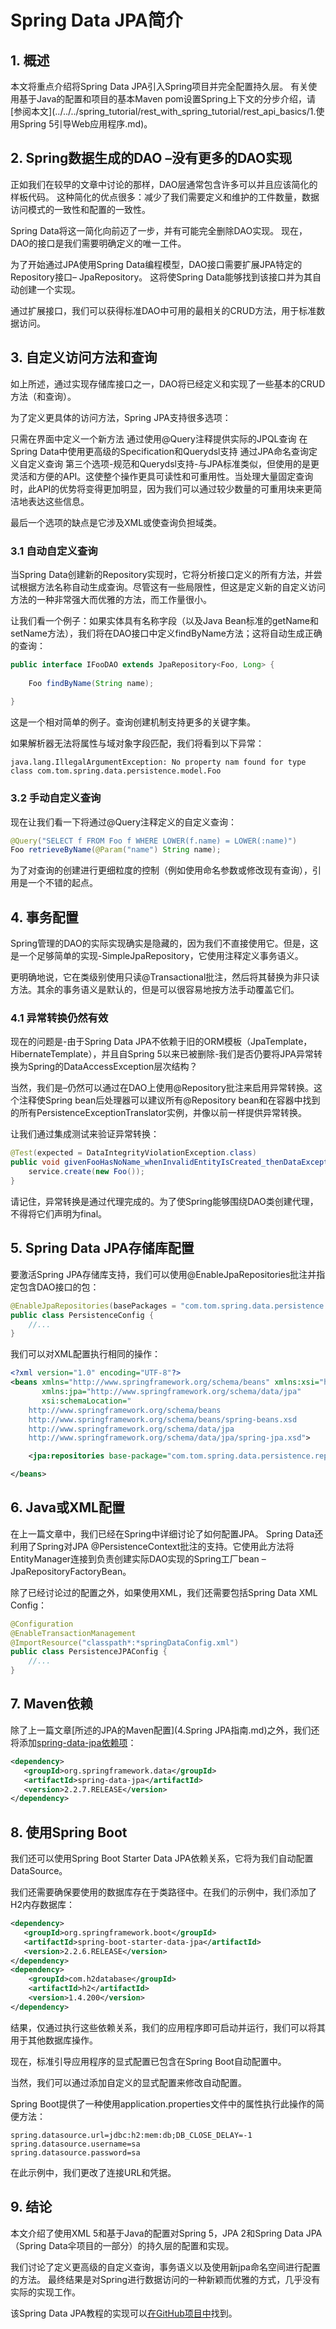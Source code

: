 # Spring Data JPA简介

## 1. 概述
本文将重点介绍将Spring Data JPA引入Spring项目并完全配置持久层。 有关使用基于Java的配置和项目的基本Maven pom设置Spring上下文的分步介绍，请[参阅本文](../../../spring_tutorial/rest_with_spring_tutorial/rest_api_basics/1.使用Spring 5引导Web应用程序.md)。

## 2. Spring数据生成的DAO –没有更多的DAO实现
正如我们在较早的文章中讨论的那样，DAO层通常包含许多可以并且应该简化的样板代码。 这种简化的优点很多：减少了我们需要定义和维护的工件数量，数据访问模式的一致性和配置的一致性。

Spring Data将这一简化向前迈了一步，并有可能完全删除DAO实现。 现在，DAO的接口是我们需要明确定义的唯一工件。

为了开始通过JPA使用Spring Data编程模型，DAO接口需要扩展JPA特定的Repository接口– JpaRepository。 这将使Spring Data能够找到该接口并为其自动创建一个实现。

通过扩展接口，我们可以获得标准DAO中可用的最相关的CRUD方法，用于标准数据访问。

## 3. 自定义访问方法和查询
如上所述，通过实现存储库接口之一，DAO将已经定义和实现了一些基本的CRUD方法（和查询）。

为了定义更具体的访问方法，Spring JPA支持很多选项：

只需在界面中定义一个新方法
通过使用@Query注释提供实际的JPQL查询
在Spring Data中使用更高级的Specification和Querydsl支持
通过JPA命名查询定义自定义查询
第三个选项-规范和Querydsl支持-与JPA标准类似，但使用的是更灵活和方便的API。这使整个操作更具可读性和可重用性。当处理大量固定查询时，此API的优势将变得更加明显，因为我们可以通过较少数量的可重用块来更简洁地表达这些信息。

最后一个选项的缺点是它涉及XML或使查询负担域类。

### 3.1 自动自定义查询
当Spring Data创建新的Repository实现时，它将分析接口定义的所有方法，并尝试根据方法名称自动生成查询。尽管这有一些局限性，但这是定义新的自定义访问方法的一种非常强大而优雅的方法，而工作量很小。

让我们看一个例子：如果实体具有名称字段（以及Java Bean标准的getName和setName方法），我们将在DAO接口中定义findByName方法；这将自动生成正确的查询：

```java
public interface IFooDAO extends JpaRepository<Foo, Long> {
 
    Foo findByName(String name);
 
}
```

这是一个相对简单的例子。查询创建机制支持更多的关键字集。

如果解析器无法将属性与域对象字段匹配，我们将看到以下异常：

`java.lang.IllegalArgumentException: No property nam found for type class com.tom.spring.data.persistence.model.Foo`

### 3.2 手动自定义查询
现在让我们看一下将通过@Query注释定义的自定义查询：

```java
@Query("SELECT f FROM Foo f WHERE LOWER(f.name) = LOWER(:name)")
Foo retrieveByName(@Param("name") String name);
```

为了对查询的创建进行更细粒度的控制（例如使用命名参数或修改现有查询），引用是一个不错的起点。

## 4. 事务配置
Spring管理的DAO的实际实现确实是隐藏的，因为我们不直接使用它。但是，这是一个足够简单的实现-SimpleJpaRepository，它使用注释定义事务语义。

更明确地说，它在类级别使用只读@Transactional批注，然后将其替换为非只读方法。其余的事务语义是默认的，但是可以很容易地按方法手动覆盖它们。

### 4.1 异常转换仍然有效
现在的问题是-由于Spring Data JPA不依赖于旧的ORM模板（JpaTemplate，HibernateTemplate），并且自Spring 5以来已被删除-我们是否仍要将JPA异常转换为Spring的DataAccessException层次结构？

当然，我们是–仍然可以通过在DAO上使用@Repository批注来启用异常转换。这个注释使Spring bean后处理器可以建议所有@Repository bean和在容器中找到的所有PersistenceExceptionTranslator实例，并像以前一样提供异常转换。

让我们通过集成测试来验证异常转换：

```java
@Test(expected = DataIntegrityViolationException.class)
public void givenFooHasNoName_whenInvalidEntityIsCreated_thenDataException() {
    service.create(new Foo());
}

```

请记住，异常转换是通过代理完成的。为了使Spring能够围绕DAO类创建代理，不得将它们声明为final。

## 5. Spring Data JPA存储库配置
要激活Spring JPA存储库支持，我们可以使用@EnableJpaRepositories批注并指定包含DAO接口的包：

```java
@EnableJpaRepositories(basePackages = "com.tom.spring.data.persistence.repository") 
public class PersistenceConfig { 
    //...
}
```

我们可以对XML配置执行相同的操作：

```xml
<?xml version="1.0" encoding="UTF-8"?>
<beans xmlns="http://www.springframework.org/schema/beans" xmlns:xsi="http://www.w3.org/2001/XMLSchema-instance"
       xmlns:jpa="http://www.springframework.org/schema/data/jpa"
       xsi:schemaLocation="
    http://www.springframework.org/schema/beans 
    http://www.springframework.org/schema/beans/spring-beans.xsd
    http://www.springframework.org/schema/data/jpa 
    http://www.springframework.org/schema/data/jpa/spring-jpa.xsd">

    <jpa:repositories base-package="com.tom.spring.data.persistence.repository"/>

</beans>
```

## 6. Java或XML配置
在上一篇文章中，我们已经在Spring中详细讨论了如何配置JPA。 Spring Data还利用了Spring对JPA @PersistenceContext批注的支持。它使用此方法将EntityManager连接到负责创建实际DAO实现的Spring工厂bean – JpaRepositoryFactoryBean。

除了已经讨论过的配置之外，如果使用XML，我们还需要包括Spring Data XML Config：

```java
@Configuration
@EnableTransactionManagement
@ImportResource("classpath*:*springDataConfig.xml")
public class PersistenceJPAConfig {
    //...
}
```

## 7. Maven依赖
除了上一篇文章[所述的JPA的Maven配置](4.Spring JPA指南.md)之外，我们还将添加[spring-data-jpa依赖项](https://search.maven.org/search?q=g:org.springframework.data%20a:spring-data-jpa)：

```xml
<dependency>
   <groupId>org.springframework.data</groupId>
   <artifactId>spring-data-jpa</artifactId>
   <version>2.2.7.RELEASE</version>
</dependency>
```

## 8. 使用Spring Boot
我们还可以使用Spring Boot Starter Data JPA依赖关系，它将为我们自动配置DataSource。

我们还需要确保要使用的数据库存在于类路径中。在我们的示例中，我们添加了H2内存数据库：

```xml
<dependency>
   <groupId>org.springframework.boot</groupId>
   <artifactId>spring-boot-starter-data-jpa</artifactId>
   <version>2.2.6.RELEASE</version>
</dependency>
<dependency>
    <groupId>com.h2database</groupId>
    <artifactId>h2</artifactId>
    <version>1.4.200</version>
</dependency>
```

结果，仅通过执行这些依赖关系，我们的应用程序即可启动并运行，我们可以将其用于其他数据库操作。

现在，标准引导应用程序的显式配置已包含在Spring Boot自动配置中。

当然，我们可以通过添加自定义的显式配置来修改自动配置。

Spring Boot提供了一种使用application.properties文件中的属性执行此操作的简便方法：
```properties
spring.datasource.url=jdbc:h2:mem:db;DB_CLOSE_DELAY=-1
spring.datasource.username=sa
spring.datasource.password=sa
```
在此示例中，我们更改了连接URL和凭据。

## 9. 结论
本文介绍了使用XML 5和基于Java的配置对Spring 5，JPA 2和Spring Data JPA（Spring Data伞项目的一部分）的持久层的配置和实现。

我们讨论了定义更高级的自定义查询，事务语义以及使用新jpa命名空间进行配置的方法。 最终结果是对Spring进行数据访问的一种新颖而优雅的方式，几乎没有实际的实现工作。

该Spring Data JPA教程的实现可以[在GitHub项目中](https://github.com/tomlxq/tutorials/tree/master/persistence-modules/spring-persistence-simple)找到。